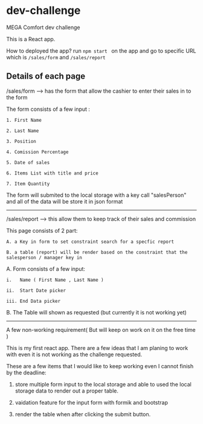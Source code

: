 # dev-challenge
MEGA Comfort dev challenge

This is a React app. 

How to deployed the app? 
run `npm start `  on the app and go to specific URL which is `/sales/form` and `/sales/report` 


Details of each page 
---------------------

/sales/form --> has the form that allow the cashier to enter their sales in to the form  

The form consists of a few input : 

    1. First Name  

    2. Last Name  

    3. Position   

    4. Comission Percentage 

    5. Date of sales   

    6. Items List with title and price   

    7. Item Quantity   

The form will submited to the local storage with a key call "salesPerson" and all of the data will be store it in json format 

--------------------------------------------------------

/sales/report --> this allow them to keep track of their sales and commission  

This page consists of 2 part:    

    A. a Key in form to set constraint search for a specfic report   

    B. a table (report) will be render based on the constraint that the salesperson / manager key in   

A. Form consists of a few input:  

    i.   Name ( First Name , Last Name ) 

    ii.  Start Date picker   

    iii. End Data picker  

B. The Table will shown as requested (but currently it is not working yet)

--------------------------------------------------------
A few non-working requirement( But will keep on work on it on the free time )

This is my first react app. There are a few ideas that I am planing to work with even it is not working as the challenge requested. 

These are a few items that I would like to keep working even I cannot finish by the deadline: 

1. store multiple form input to the local storage and able to used the local storage data to render out a proper table.

2. vaidation feature for the input form with formik and bootstrap 

3. render the table when after clicking the submit button. 


  



